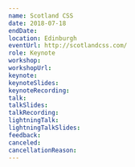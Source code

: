```yaml
---
name: Scotland CSS
date: 2018-07-18
endDate: 
location: Edinburgh
eventUrl: http://scotlandcss.com/
role: Keynote
workshop:
workshopUrl:
keynote: 
keynoteSlides: 
keynoteRecording: 
talk: 
talkSlides: 
talkRecording: 
lightningTalk: 
lightningTalkSlides: 
feedback: 
canceled:
cancellationReason:
---
```


